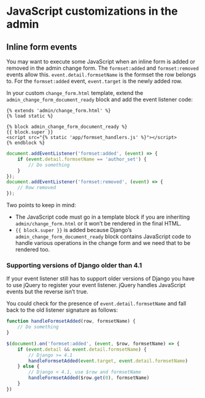 # JavaScript customizations in the admin

<a id="admin-javascript-inline-form-events"></a>

## Inline form events

You may want to execute some JavaScript when an inline form is added or removed
in the admin change form. The `formset:added` and `formset:removed` events
allow this. `event.detail.formsetName` is the formset the row belongs to.
For the `formset:added` event, `event.target` is the newly added row.

In your custom `change_form.html` template, extend the
`admin_change_form_document_ready` block and add the event listener code:

```html+django
{% extends 'admin/change_form.html' %}
{% load static %}

{% block admin_change_form_document_ready %}
{{ block.super }}
<script src="{% static 'app/formset_handlers.js' %}"></script>
{% endblock %}
```

```javascript
document.addEventListener('formset:added', (event) => {
    if (event.detail.formsetName == 'author_set') {
        // Do something
    }
});
document.addEventListener('formset:removed', (event) => {
    // Row removed
});
```

Two points to keep in mind:

* The JavaScript code must go in a template block if you are inheriting
  `admin/change_form.html` or it won’t be rendered in the final HTML.
* `{{ block.super }}` is added because Django’s
  `admin_change_form_document_ready` block contains JavaScript code to handle
  various operations in the change form and we need that to be rendered too.

### Supporting versions of Django older than 4.1

If your event listener still has to support older versions of Django you have
to use jQuery to register your event listener. jQuery handles JavaScript events
but the reverse isn’t true.

You could check for the presence of `event.detail.formsetName` and fall back
to the old listener signature as follows:

```javascript
function handleFormsetAdded(row, formsetName) {
    // Do something
}

$(document).on('formset:added', (event, $row, formsetName) => {
    if (event.detail && event.detail.formsetName) {
        // Django >= 4.1
        handleFormsetAdded(event.target, event.detail.formsetName)
    } else {
        // Django < 4.1, use $row and formsetName
        handleFormsetAdded($row.get(0), formsetName)
    }
})
```

